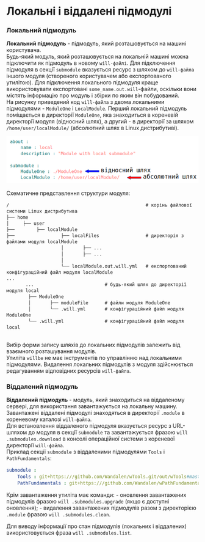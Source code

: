 # Локальні і віддалені підмодулі

### <a name="local-submodule"></a> Локальний підмодуль  
**Локальний підмодуль** - підмодуль, який розташовується на машині користувача.  
Будь-який модуль, який розташовується на локальній машині можна підключити як підмодуль в новому `will-файлі`. Для підключення підмодуля в секції `submodule` вказується ресурс з шляхом до `will-файла` іншого модуля (створеного користувачем або експортованого утилітою). Для підключення локального підмодуля краще використовувати експортовані `some_name.out.will`-файли, оскільки вони містять інформацію про модуль і збірки по яким він побудований.  
На рисунку приведений код `will-файла` з двома локальними підмодулями - `ModuleOne` i `LocalModule`. Перший локальний підмодуль поміщається в директорії `ModuleOne`, яка знаходиться в кореневій директорії модуля (відносний шлях), а другий - в директорії за шляхом `/home/user/localModule/` (абсолютний шлях в Linux дистрибутиві).

![local.png](./Images/local.png)

Схематичне представлення структури модуля:   

```
/                                                  # корінь файлової системи Linux дистрибутива
├── home                            
│     ├── user                      
├──        ├── localModule
├──                 ├── localFiles                 # директорія з файлами модуля localModule 
                    │       ├── ...
                    │       ├── ...
                    │
                    └── localModule.out.will.yml   # експортований конфігураційний файл модуля localModule 
... 
       ...                          # будь-який шлях до директорії модуля local
        ├── ModuleOne               
        │       ├── moduleFile      # файли модуля ModuleOne 
        │       └── .will.yml       # конфігураційний файл модуля ModuleOne
        └── .will.yml               # конфігураційний файл модуля local
        
```  

Вибір форми запису шляхів до локальних підмодулів залежить від взаємного розташування модулів.  
Утиліта `willbe` не має інструментів по управлінню над локальними підмодулями. Видалення локальних підмодулів з модуля здійснюється редагуванням відповідних ресурсів `will-файла`. 

### <a name="remote-submodule"></a> Віддалений підмодуль  
**Віддалений підмодуль** - модуль, який знаходиться на віддаленому сервері, для використання завантажується на локальну машину. Завантажені віддалені підмодулі знаходяться в директорії `.module` в кореневому каталозі `will-файлa`.  
Для встановлення віддаленого підмодуля вказується ресурс з URL-шляхом до модуля в секції `submodule` та завантажується фразою `will .submodules.download` в консолі операційної системи з кореневої директорії `will-файла`.  
Приклад секції `submodule` з віддаленими підмодулями `Tools` i `PathFundamentals`:  

```yaml
submodule :
    Tools : git+https:///github.com/Wandalen/wTools.git/out/wTools#master
    PathFundamentals : git+https:///github.com/Wandalen/wPathFundamentals.git/out/wPathFundamentals#master

```

Крім завантаження утиліта має команди:
\- оновлення завантажених підмодулів фразою `will .submodules.upgrade` (якщо є доступні оновлення);
\- видалення завантажених підмодулів разом з директорією `.module` фразою `will .submodules.clean`.  

Для виводу інформації про стан підмодулів (локальних і віддалених) використовується фраза `will .submodules.list`.  